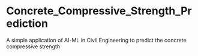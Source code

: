 # Concrete_Compressive_Strength_Prediction
A simple application of AI-ML in Civil Engineering to predict the concrete compressive strength 
